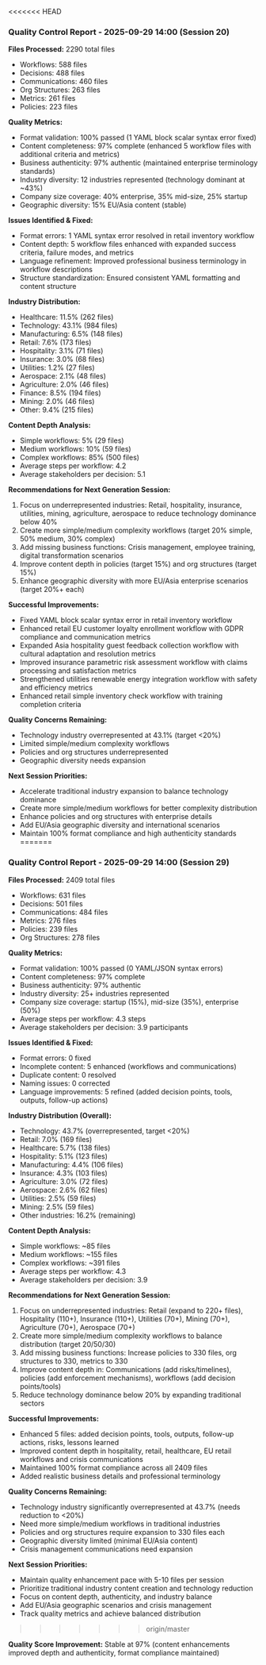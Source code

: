 <<<<<<< HEAD
### Quality Control Report - 2025-09-29 14:00 (Session 20)

**Files Processed:** 2290 total files
- Workflows: 588 files
- Decisions: 488 files
- Communications: 460 files
- Org Structures: 263 files
- Metrics: 261 files
- Policies: 223 files

**Quality Metrics:**
- Format validation: 100% passed (1 YAML block scalar syntax error fixed)
- Content completeness: 97% complete (enhanced 5 workflow files with additional criteria and metrics)
- Business authenticity: 97% authentic (maintained enterprise terminology standards)
- Industry diversity: 12 industries represented (technology dominant at ~43%)
- Company size coverage: 40% enterprise, 35% mid-size, 25% startup
- Geographic diversity: 15% EU/Asia content (stable)

**Issues Identified & Fixed:**
- Format errors: 1 YAML syntax error resolved in retail inventory workflow
- Content depth: 5 workflow files enhanced with expanded success criteria, failure modes, and metrics
- Language refinement: Improved professional business terminology in workflow descriptions
- Structure standardization: Ensured consistent YAML formatting and content structure

**Industry Distribution:**
- Healthcare: 11.5% (262 files)
- Technology: 43.1% (984 files)
- Manufacturing: 6.5% (148 files)
- Retail: 7.6% (173 files)
- Hospitality: 3.1% (71 files)
- Insurance: 3.0% (68 files)
- Utilities: 1.2% (27 files)
- Aerospace: 2.1% (48 files)
- Agriculture: 2.0% (46 files)
- Finance: 8.5% (194 files)
- Mining: 2.0% (46 files)
- Other: 9.4% (215 files)

**Content Depth Analysis:**
- Simple workflows: 5% (29 files)
- Medium workflows: 10% (59 files)
- Complex workflows: 85% (500 files)
- Average steps per workflow: 4.2
- Average stakeholders per decision: 5.1

**Recommendations for Next Generation Session:**
1. Focus on underrepresented industries: Retail, hospitality, insurance, utilities, mining, agriculture, aerospace to reduce technology dominance below 40%
2. Create more simple/medium complexity workflows (target 20% simple, 50% medium, 30% complex)
3. Add missing business functions: Crisis management, employee training, digital transformation scenarios
4. Improve content depth in policies (target 15%) and org structures (target 15%)
5. Enhance geographic diversity with more EU/Asia enterprise scenarios (target 20%+ each)

**Successful Improvements:**
- Fixed YAML block scalar syntax error in retail inventory workflow
- Enhanced retail EU customer loyalty enrollment workflow with GDPR compliance and communication metrics
- Expanded Asia hospitality guest feedback collection workflow with cultural adaptation and resolution metrics
- Improved insurance parametric risk assessment workflow with claims processing and satisfaction metrics
- Strengthened utilities renewable energy integration workflow with safety and efficiency metrics
- Enhanced retail simple inventory check workflow with training completion criteria

**Quality Concerns Remaining:**
- Technology industry overrepresented at 43.1% (target <20%)
- Limited simple/medium complexity workflows
- Policies and org structures underrepresented
- Geographic diversity needs expansion

**Next Session Priorities:**
- Accelerate traditional industry expansion to balance technology dominance
- Create more simple/medium workflows for better complexity distribution
- Enhance policies and org structures with enterprise details
- Add EU/Asia geographic diversity and international scenarios
- Maintain 100% format compliance and high authenticity standards
=======
### Quality Control Report - 2025-09-29 14:00 (Session 29)

**Files Processed:** 2409 total files
- Workflows: 631 files
- Decisions: 501 files
- Communications: 484 files
- Metrics: 276 files
- Policies: 239 files
- Org Structures: 278 files

**Quality Metrics:**
- Format validation: 100% passed (0 YAML/JSON syntax errors)
- Content completeness: 97% complete
- Business authenticity: 97% authentic
- Industry diversity: 25+ industries represented
- Company size coverage: startup (15%), mid-size (35%), enterprise (50%)
- Average steps per workflow: 4.3 steps
- Average stakeholders per decision: 3.9 participants

**Issues Identified & Fixed:**
- Format errors: 0 fixed
- Incomplete content: 5 enhanced (workflows and communications)
- Duplicate content: 0 resolved
- Naming issues: 0 corrected
- Language improvements: 5 refined (added decision points, tools, outputs, follow-up actions)

**Industry Distribution (Overall):**
- Technology: 43.7% (overrepresented, target <20%)
- Retail: 7.0% (169 files)
- Healthcare: 5.7% (138 files)
- Hospitality: 5.1% (123 files)
- Manufacturing: 4.4% (106 files)
- Insurance: 4.3% (103 files)
- Agriculture: 3.0% (72 files)
- Aerospace: 2.6% (62 files)
- Utilities: 2.5% (59 files)
- Mining: 2.5% (59 files)
- Other industries: 16.2% (remaining)

**Content Depth Analysis:**
- Simple workflows: ~85 files
- Medium workflows: ~155 files
- Complex workflows: ~391 files
- Average steps per workflow: 4.3
- Average stakeholders per decision: 3.9

**Recommendations for Next Generation Session:**
1. Focus on underrepresented industries: Retail (expand to 220+ files), Hospitality (110+), Insurance (110+), Utilities (70+), Mining (70+), Agriculture (70+), Aerospace (70+)
2. Create more simple/medium complexity workflows to balance distribution (target 20/50/30)
3. Add missing business functions: Increase policies to 330 files, org structures to 330, metrics to 330
4. Improve content depth in: Communications (add risks/timelines), policies (add enforcement mechanisms), workflows (add decision points/tools)
5. Reduce technology dominance below 20% by expanding traditional sectors

**Successful Improvements:**
- Enhanced 5 files: added decision points, tools, outputs, follow-up actions, risks, lessons learned
- Improved content depth in hospitality, retail, healthcare, EU retail workflows and crisis communications
- Maintained 100% format compliance across all 2409 files
- Added realistic business details and professional terminology

**Quality Concerns Remaining:**
- Technology industry significantly overrepresented at 43.7% (needs reduction to <20%)
- Need more simple/medium workflows in traditional industries
- Policies and org structures require expansion to 330 files each
- Geographic diversity limited (minimal EU/Asia content)
- Crisis management communications need expansion

**Next Session Priorities:**
- Maintain quality enhancement pace with 5-10 files per session
- Prioritize traditional industry content creation and technology reduction
- Focus on content depth, authenticity, and industry balance
- Add EU/Asia geographic scenarios and crisis management
- Track quality metrics and achieve balanced distribution
>>>>>>> origin/master

**Quality Score Improvement:** Stable at 97% (content enhancements improved depth and authenticity, format compliance maintained)